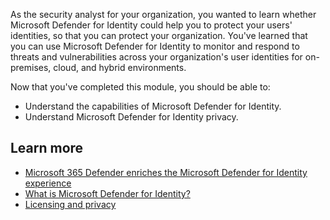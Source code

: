 As the security analyst for your organization, you wanted to learn whether Microsoft Defender for Identity could help you to protect your users' identities, so that you can protect your organization. You've learned that you can use Microsoft Defender for Identity to monitor and respond to threats and vulnerabilities across your organization's user identities for on-premises, cloud, and hybrid environments.

Now that you've completed this module, you should be able to:

- Understand the capabilities of Microsoft Defender for Identity.
- Understand Microsoft Defender for Identity privacy.

## Learn more

- [Microsoft 365 Defender enriches the Microsoft Defender for Identity experience](https://techcommunity.microsoft.com/t5/security-compliance-identity/microsoft-365-defender-enriches-the-microsoft-defender-for/ba-p/1808275)
- [What is Microsoft Defender for Identity?](/defender-for-identity/what-is)
- [Licensing and privacy](/defender-for-identity/technical-faq)
